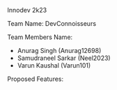 Innodev 2k23

Team Name: DevConnoisseurs

Team Members Name:

- Anurag Singh (Anurag12698)
- Samudraneel Sarkar (Neel2023)
- Varun Kaushal (Varun101)

Proposed Features:


